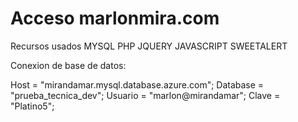 # Acceso marlonmira.com
Recursos usados
MYSQL PHP JQUERY JAVASCRIPT SWEETALERT

Conexion de base de datos:

Host = "mirandamar.mysql.database.azure.com";
Database = "prueba_tecnica_dev";
Usuario = "marlon@mirandamar";
Clave = "Platino5";
